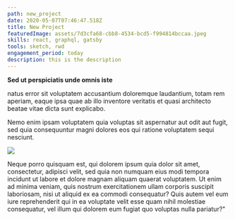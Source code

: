 ```yaml
---
path: new_project
date: 2020-05-07T07:46:47.518Z
title: New Project
featuredImage: assets/7d3cfa68-cbb8-4534-bcd5-f994814bccaa.jpeg
skills: react, graphql, gatsby
tools: sketch, rwd
engagement_period: today
description: this is the description
---
```

**Sed ut perspiciatis unde omnis iste** 

natus error sit voluptatem accusantium doloremque laudantium, totam rem aperiam, eaque ipsa quae ab illo inventore veritatis et quasi architecto beatae vitae dicta sunt explicabo. 

Nemo enim ipsam voluptatem quia voluptas sit aspernatur aut odit aut fugit, sed quia consequuntur magni dolores eos qui ratione voluptatem sequi nesciunt. 

![](assets/journey_3.png)

Neque porro quisquam est, qui dolorem ipsum quia dolor sit amet, consectetur, adipisci velit, sed quia non numquam eius modi tempora incidunt ut labore et dolore magnam aliquam quaerat voluptatem. Ut enim ad minima veniam, quis nostrum exercitationem ullam corporis suscipit laboriosam, nisi ut aliquid ex ea commodi consequatur? Quis autem vel eum iure reprehenderit qui in ea voluptate velit esse quam nihil molestiae consequatur, vel illum qui dolorem eum fugiat quo voluptas nulla pariatur?"